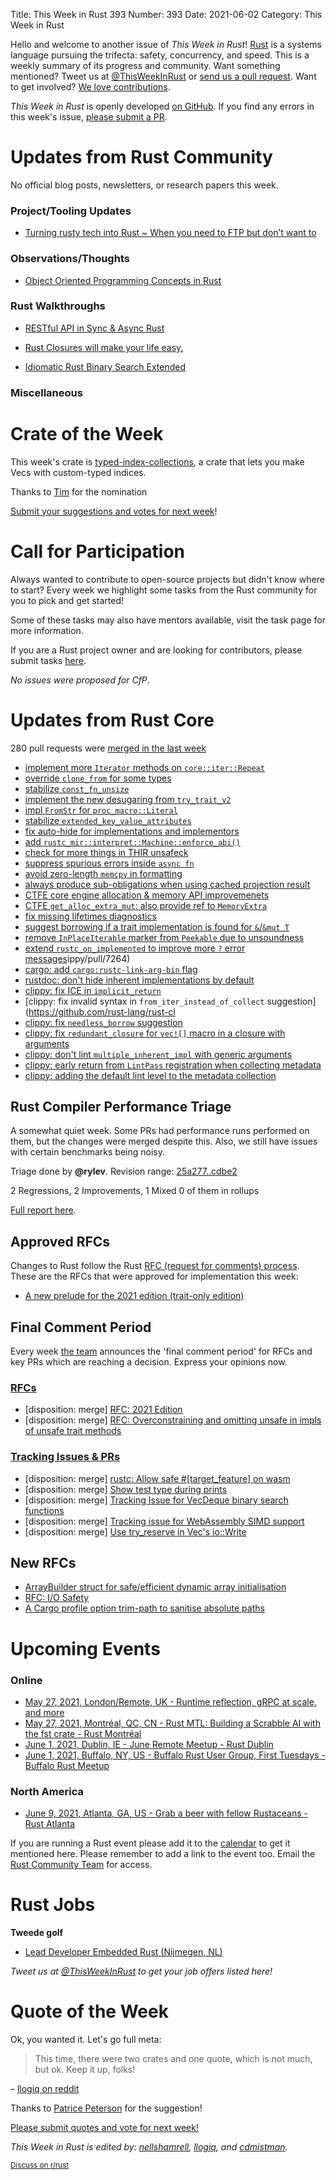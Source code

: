 Title: This Week in Rust 393
Number: 393
Date: 2021-06-02
Category: This Week in Rust

Hello and welcome to another issue of *This Week in Rust*!
[Rust](http://rust-lang.org) is a systems language pursuing the trifecta: safety, concurrency, and speed.
This is a weekly summary of its progress and community.
Want something mentioned? Tweet us at [@ThisWeekInRust](https://twitter.com/ThisWeekInRust) or [send us a pull request](https://github.com/rust-lang/this-week-in-rust).
Want to get involved? [We love contributions](https://github.com/rust-lang/rust/blob/master/CONTRIBUTING.md).

*This Week in Rust* is openly developed [on GitHub](https://github.com/rust-lang/this-week-in-rust).
If you find any errors in this week's issue, [please submit a PR](https://github.com/rust-lang/this-week-in-rust/pulls).

# Updates from Rust Community

No official blog posts, newsletters, or research papers this week.

### Project/Tooling Updates

* [Turning rusty tech into Rust ~ When you need to FTP but don’t want to](https://blog.abstractinvoke.com/05-07-unftp.html)

### Observations/Thoughts
* [Object Oriented Programming Concepts in Rust](https://blog.knoldus.com/object-oriented-programming-concepts-in-rust/)

### Rust Walkthroughs
* [RESTful API in Sync & Async Rust](https://github.com/pretzelhammer/rust-blog/blob/master/posts/restful-api-in-sync-and-async-rust.md)
* [Rust Closures will make your life easy.](https://blog.knoldus.com/rust-closures-will-make-your-life-easy/)

* [Idiomatic Rust Binary Search Extended](https://c-hirsch.de/2020-05-30-idiomatic-rust-binary-search-extended)

### Miscellaneous

# Crate of the Week

This week's crate is [typed-index-collections](https://github.com/zheland/typed-index-collections), a crate that lets you make Vecs with custom-typed indices.

Thanks to [Tim](https://users.rust-lang.org/t/crate-of-the-week/2704/913) for the nomination

[Submit your suggestions and votes for next week][submit_crate]!

[submit_crate]: https://users.rust-lang.org/t/crate-of-the-week/2704

# Call for Participation

Always wanted to contribute to open-source projects but didn't know where to start?
Every week we highlight some tasks from the Rust community for you to pick and get started!

Some of these tasks may also have mentors available, visit the task page for more information.

If you are a Rust project owner and are looking for contributors, please submit tasks [here][guidelines].

*No issues were proposed for CfP*.

[guidelines]: https://users.rust-lang.org/t/twir-call-for-participation/4821

# Updates from Rust Core

280 pull requests were [merged in the last week][merged]

[merged]: https://github.com/search?q=is%3Apr+org%3Arust-lang+is%3Amerged+merged%3A2021-05-17..2021-05-24

* [implement more `Iterator` methods on `core::iter::Repeat`](https://github.com/rust-lang/rust/pull/85338)
* [override `clone_from` for some types](https://github.com/rust-lang/rust/pull/85176)
* [stabilize `const_fn_unsize`](https://github.com/rust-lang/rust/pull/85078)
* [implement the new desugaring from `try_trait_v2`](https://github.com/rust-lang/rust/pull/84767)
* [impl `FromStr` for `proc_macro::Literal`](https://github.com/rust-lang/rust/pull/84717)
* [stabilize `extended_key_value_attributes`](https://github.com/rust-lang/rust/pull/83366)
* [fix auto-hide for implementations and implementors](https://github.com/rust-lang/rust/pull/85575)
* [add `rustc_mir::interpret::Machine::enforce_abi()`](https://github.com/rust-lang/rust/pull/85557)
* [check for more things in THIR unsafeck](https://github.com/rust-lang/rust/pull/85555)
* [suppress spurious errors inside `async fn`](https://github.com/rust-lang/rust/pull/85393)
* [avoid zero-length `memcpy` in formatting](https://github.com/rust-lang/rust/pull/85391)
* [always produce sub-obligations when using cached projection result](https://github.com/rust-lang/rust/pull/85382)
* [CTFE core engine allocation & memory API improvemenets](https://github.com/rust-lang/rust/pull/85376)
* [CTFE `get_alloc_extra_mut`: also provide ref to `MemoryExtra`](https://github.com/rust-lang/rust/pull/85578)
* [fix missing lifetimes diagnostics](https://github.com/rust-lang/rust/pull/85375)
* [suggest borrowing if a trait implementation is found for `&`/`&mut T`](https://github.com/rust-lang/rust/pull/85369)
* [remove `InPlaceIterable` marker from `Peekable` due to unsoundness](https://github.com/rust-lang/rust/pull/85340)
* [extend `rustc_on_implemented` to improve more `?` error messages](https://github.com/rust-lang/rust/pull/85596)ippy/pull/7264)
* [cargo: add `cargo:rustc-link-arg-bin` flag](https://github.com/rust-lang/cargo/pull/9486)
* [rustdoc: don't hide inherent implementations by default](https://github.com/rust-lang/rust/pull/85602)
* [clippy: fix ICE in `implicit_return`](https://github.com/rust-lang/rust-clippy/pull/7242)
* [clippy: fix invalid syntax in `from_iter_instead_of_collect` suggestion](https://github.com/rust-lang/rust-cl
* [clippy: fix `needless_borrow` suggestion](https://github.com/rust-lang/rust-clippy/pull/7105)
* [clippy: fix `redundant_closure` for `vec![]` macro in a closure with arguments](https://github.com/rust-lang/rust-clippy/pull/7263)
* [clippy: don't lint `multiple_inherent_impl` with generic arguments](https://github.com/rust-lang/rust-clippy/pull/7089)
* [clippy: early return from `LintPass` registration when collecting metadata](https://github.com/rust-lang/rust-clippy/pull/7253)
* [clippy: adding the default lint level to the metadata collection](https://github.com/rust-lang/rust-clippy/pull/7246)

## Rust Compiler Performance Triage

A somewhat quiet week. Some PRs had performance runs performed on them, but the changes were merged despite this. Also, we still have issues with certain benchmarks being noisy. 

Triage done by **@rylev**.
Revision range: [25a277..cdbe2](https://perf.rust-lang.org/?start=25a277f03df7e44643ddfcc240d034409cb2f505&end=cdbe2888979bb8797b05f0d58a6f6e60753983d2&absolute=false&stat=instructions%3Au)

2 Regressions, 2 Improvements, 1 Mixed
0 of them in rollups

[Full report here](https://github.com/rust-lang/rustc-perf/blob/master/triage/2021-05-25.md).

## Approved RFCs

Changes to Rust follow the Rust [RFC (request for comments) process](https://github.com/rust-lang/rfcs#rust-rfcs). These
are the RFCs that were approved for implementation this week:

* [A new prelude for the 2021 edition (trait-only edition)](https://github.com/rust-lang/rfcs/pull/3114)

## Final Comment Period

Every week [the team](https://www.rust-lang.org/team.html) announces the
'final comment period' for RFCs and key PRs which are reaching a
decision. Express your opinions now.

### [RFCs](https://github.com/rust-lang/rfcs/labels/final-comment-period)

* [disposition: merge] [RFC: 2021 Edition](https://github.com/rust-lang/rfcs/pull/3085)
* [disposition: merge] [RFC: Overconstraining and omitting unsafe in impls of unsafe trait methods](https://github.com/rust-lang/rfcs/pull/2316)

### [Tracking Issues & PRs](https://github.com/rust-lang/rust/labels/final-comment-period)

* [disposition: merge] [rustc: Allow safe #[target_feature] on wasm](https://github.com/rust-lang/rust/pull/84988)
* [disposition: merge] [Show test type during prints](https://github.com/rust-lang/rust/pull/84863)
* [disposition: merge] [Tracking Issue for VecDeque binary search functions](https://github.com/rust-lang/rust/issues/78021)
* [disposition: merge] [Tracking issue for WebAssembly SIMD support](https://github.com/rust-lang/rust/issues/74372)
* [disposition: merge] [Use try_reserve in Vec's io::Write](https://github.com/rust-lang/rust/pull/84612)

## New RFCs

* [ArrayBuilder struct for safe/efficient dynamic array initialisation](https://github.com/rust-lang/rfcs/pull/3131)
* [RFC: I/O Safety](https://github.com/rust-lang/rfcs/pull/3128)
* [A Cargo profile option trim-path to sanitise absolute paths](https://github.com/rust-lang/rfcs/pull/3127)

# Upcoming Events

### Online
* [May 27, 2021, London/Remote, UK - Runtime reflection, gRPC at scale, and more](https://www.meetup.com/Rust-London-User-Group/events/278045628/)
* [May 27, 2021, Montréal, QC, CN - Rust MTL: Building a Scrabble AI with the fst crate - Rust Montréal](https://www.meetup.com/Rust-Montreal/events/278011978/)
* [June 1, 2021, Dublin, IE - June Remote Meetup - Rust Dublin](https://www.meetup.com/Rust-Dublin/events/278409501/)
* [June 1, 2021, Buffalo, NY, US - Buffalo Rust User Group, First Tuesdays - Buffalo Rust Meetup](https://www.meetup.com/Buffalo-Rust-Meetup/events/jxfdjsyccjbcb/)

### North America
* [June 9, 2021, Atlanta, GA, US - Grab a beer with fellow Rustaceans - Rust Atlanta](https://www.meetup.com/Rust-ATL/events/qxqdgryccjbmb/)

If you are running a Rust event please add it to the [calendar] to get
it mentioned here. Please remember to add a link to the event too.
Email the [Rust Community Team][community] for access.

[calendar]: https://www.google.com/calendar/embed?src=apd9vmbc22egenmtu5l6c5jbfc%40group.calendar.google.com
[community]: mailto:community-team@rust-lang.org

# Rust Jobs

**Tweede golf**

* [Lead Developer Embedded Rust (Nijmegen, NL)](https://tweedegolf.nl/vacatures/2/lead-developer-embedded-rust)

*Tweet us at [@ThisWeekInRust](https://twitter.com/ThisWeekInRust) to get your job offers listed here!*

# Quote of the Week

Ok, you wanted it. Let's go full meta:

> This time, there were two crates and one quote, which is not much, but ok. Keep it up, folks!

– [llogiq on reddit](https://www.reddit.com/r/rust/comments/ngp41e/this_week_in_rust_391/gysis5e)

Thanks to [Patrice Peterson](https://users.rust-lang.org/t/twir-quote-of-the-week/328/1051) for the suggestion!

[Please submit quotes and vote for next week!](https://users.rust-lang.org/t/twir-quote-of-the-week/328)

*This Week in Rust is edited by: [nellshamrell](https://github.com/nellshamrell), [llogiq](https://github.com/llogiq), and [cdmistman](https://github.com/cdmistman).*

<small>[Discuss on r/rust](https://www.reddit.com/r/rust/comments/k5nsab/this_week_in_rust_367/)</small>
